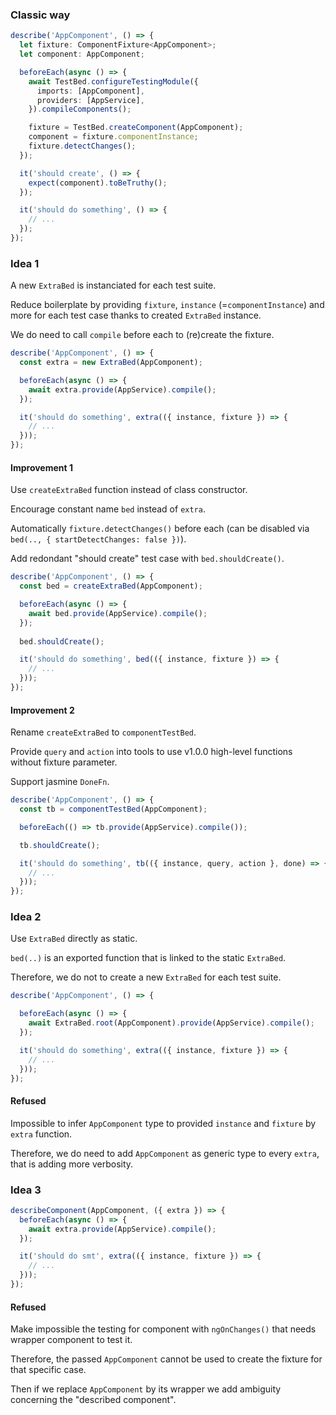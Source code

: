 ### Classic way

```ts
describe('AppComponent', () => {
  let fixture: ComponentFixture<AppComponent>;
  let component: AppComponent;

  beforeEach(async () => {
    await TestBed.configureTestingModule({
      imports: [AppComponent],
      providers: [AppService],
    }).compileComponents();

    fixture = TestBed.createComponent(AppComponent);
    component = fixture.componentInstance;
    fixture.detectChanges();
  });

  it('should create', () => {
    expect(component).toBeTruthy();
  });

  it('should do something', () => {
    // ...
  });
});
```

### Idea 1

A new `ExtraBed` is instanciated for each test suite.

Reduce boilerplate by providing `fixture`, `instance` (=`componentInstance`) and more for each test case thanks to created `ExtraBed` instance.  

We do need to call `compile` before each to (re)create the fixture.

```ts
describe('AppComponent', () => {
  const extra = new ExtraBed(AppComponent);

  beforeEach(async () => {
    await extra.provide(AppService).compile();
  });

  it('should do something', extra(({ instance, fixture }) => {
    // ...
  }));
});
```

#### Improvement 1

Use `createExtraBed` function instead of class constructor.

Encourage constant name `bed` instead of `extra`.

Automatically `fixture.detectChanges()` before each (can be disabled via `bed(.., { startDetectChanges: false })`).

Add redondant "should create" test case with `bed.shouldCreate()`.

```ts
describe('AppComponent', () => {
  const bed = createExtraBed(AppComponent);

  beforeEach(async () => {
    await bed.provide(AppService).compile();
  });
  
  bed.shouldCreate();

  it('should do something', bed(({ instance, fixture }) => {
    // ...
  }));
});
```

#### Improvement 2

Rename `createExtraBed` to `componentTestBed`.

Provide `query` and `action` into tools to use v1.0.0 high-level functions without fixture parameter.

Support jasmine `DoneFn`.

```ts
describe('AppComponent', () => {
  const tb = componentTestBed(AppComponent);

  beforeEach(() => tb.provide(AppService).compile());

  tb.shouldCreate();

  it('should do something', tb(({ instance, query, action }, done) => {
    // ...
  }));
});
```

### Idea 2

Use `ExtraBed` directly as static.

`bed(..)` is an exported function that is linked to the static `ExtraBed`.

Therefore, we do not to create a new `ExtraBed` for each test suite.

```ts
describe('AppComponent', () => {

  beforeEach(async () => {
    await ExtraBed.root(AppComponent).provide(AppService).compile();
  });

  it('should do something', extra(({ instance, fixture }) => {
    // ...
  }));
});
```

#### Refused

Impossible to infer `AppComponent` type to provided `instance` and `fixture` by `extra` function. 

Therefore, we do need to add `AppComponent` as generic type to every `extra`, that is adding more verbosity. 

### Idea 3

```ts
describeComponent(AppComponent, ({ extra }) => {
  beforeEach(async () => {
    await extra.provide(AppService).compile();
  });

  it('should do smt', extra(({ instance, fixture }) => {
    // ...
  }));
});
```

#### Refused

Make impossible the testing for component with `ngOnChanges()` that needs wrapper component to test it.

Therefore, the passed `AppComponent` cannot be used to create the fixture for that specific case.

Then if we replace `AppComponent` by its wrapper we add ambiguity concerning the "described component". 

